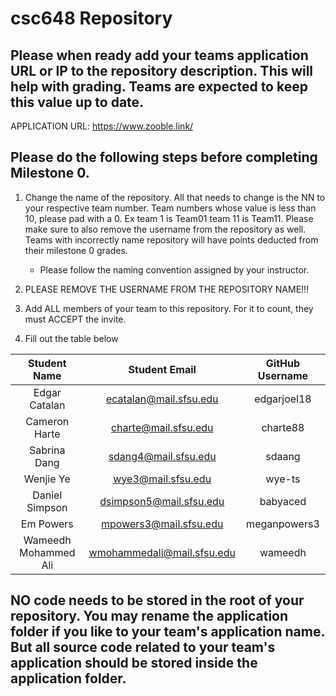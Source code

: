 # csc648 Repository

## Please when ready add your teams application URL or IP to the repository description. This will help with grading. Teams are expected to keep this value up to date.

APPLICATION URL: https://www.zooble.link/

## Please do the following steps before completing Milestone 0.
1. Change the name of the repository. All that needs to change is the NN to your respective team number. Team numbers whose value is less than 10, please pad with a 0. Ex team 1 is Team01 team 11 is Team11. Please make sure to also remove the username from the repository as well. Teams with incorrectly name repository will have points deducted from their milestone 0 grades.
      - Please follow the naming convention assigned by your instructor.

1. PLEASE REMOVE THE USERNAME FROM THE REPOSITORY NAME!!!

2. Add ALL members of your team to this repository. For it to count, they must ACCEPT the invite.

3. Fill out the table below


| Student Name         | Student Email              | GitHub Username |
|    :---:             |     :---:                  |     :---:       |
| Edgar Catalan        |ecatalan@mail.sfsu.edu      |   edgarjoel18   |
| Cameron Harte        |charte@mail.sfsu.edu        |   charte88      |
| Sabrina Dang         |sdang4@mail.sfsu.edu        |     sdaang      |
| Wenjie Ye            | wye3@mail.sfsu.edu         |     wye-ts      |
| Daniel Simpson       |dsimpson5@mail.sfsu.edu     |    babyaced     |
| Em Powers            |mpowers3@mail.sfsu.edu      |  meganpowers3   |
| Wameedh Mohammed Ali | wmohammedali@mail.sfsu.edu | wameedh         |
## NO code needs to be stored in the root of your repository. You may rename the application folder if you like to your team's application name. But all source code related to your team's application should be stored inside the application folder.
